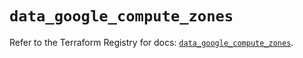 # `data_google_compute_zones`

Refer to the Terraform Registry for docs: [`data_google_compute_zones`](https://registry.terraform.io/providers/hashicorp/google/5.38.0/docs/data-sources/compute_zones).
